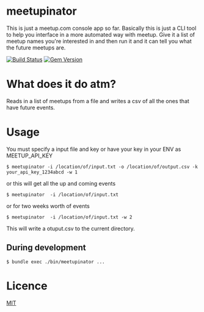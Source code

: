 # meetupinator
This is just a meetup.com console app so far.
Basically this is just a CLI tool to help you interface in a more automated way with meetup.
Give it a list of meetup names you're interested in and then run it and it can tell you what the future meetups are.

[![Build Status](https://travis-ci.org/joesustaric/meetupinator.svg?branch=master)](https://travis-ci.org/joesustaric/meetupinator)
[![Gem Version](https://badge.fury.io/rb/meetupinator.svg)](http://badge.fury.io/rb/meetupinator)

# What does it do atm?
Reads in a list of meetups from a file and writes a csv of all the ones that have future events.

# Usage
You must specify a input file and key or have your key in your ENV as MEETUP_API_KEY
```
$ meetupinator -i /location/of/input.txt -o /location/of/output.csv -k your_api_key_1234abcd -w 1
```
or this will get all the up and coming events
```
$ meetupinator  -i /location/of/input.txt
```
or for two weeks worth of events  
```
$ meetupinator  -i /location/of/input.txt -w 2
```

This will write a otuput.csv to the current directory.

## During development

```
$ bundle exec ./bin/meetupinator ...
```

# Licence
[MIT](https://github.com/joesustaric/meetupinator/blob/master/LICENSE.md)

